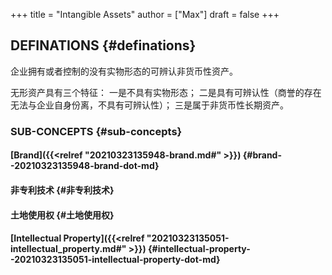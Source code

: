 +++
title = "Intangible Assets"
author = ["Max"]
draft = false
+++

## DEFINATIONS {#definations}

企业拥有或者控制的没有实物形态的可辨认非货币性资产。

无形资产具有三个特征：
一是不具有实物形态；
二是具有可辨认性（商誉的存在无法与企业自身份离，不具有可辨认性）；
三是属于非货币性长期资产。


### SUB-CONCEPTS {#sub-concepts}


#### [Brand]({{<relref "20210323135948-brand.md#" >}}) {#brand--20210323135948-brand-dot-md}


#### 非专利技术 {#非专利技术}


#### 土地使用权 {#土地使用权}


#### [Intellectual Property]({{<relref "20210323135051-intellectual_property.md#" >}}) {#intellectual-property--20210323135051-intellectual-property-dot-md}
